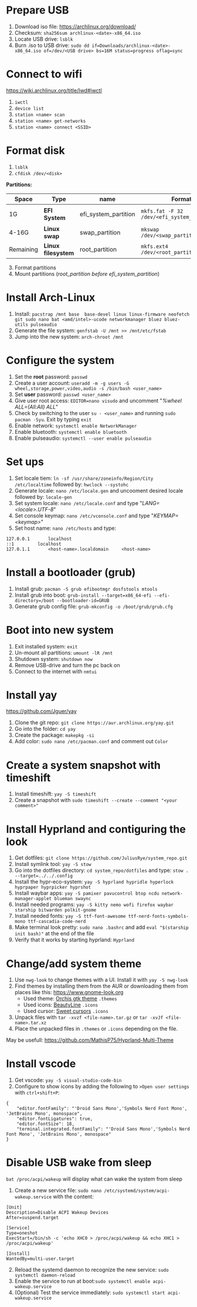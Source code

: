 # Prepare USB

1. Download iso file: https://archlinux.org/download/
2. Checksum: `sha256sum archlinux-<date>-x86_64.iso`
3. Locate USB drive: `lsblk`
4. Burn .iso to USB drive: `sudo dd if=Downloads/archlinux-<date>-x86_64.iso of=/dev/<USB drive> bs=16M status=progress oflag=sync` 

# Connect to wifi

https://wiki.archlinux.org/title/Iwd#iwctl
1. `iwctl`
2. `device list`
3. `station <name> scan`
4. `station <name> get-networks`
5. `station <name> connect <SSID>`

# Format disk

1. `lsblk`
2. `cfdisk /dev/<disk>`

**Partitions:**

| Space | Type | name | Format | Mount |
| ----- | ---- | ---- | -------| ----- |
| 1G | **EFI System** | efi_system_partition | `mkfs.fat -F 32 /dev/<efi_system_partition>` | `mount --mkdir /dev/<efi_system_partition> /mnt/boot` |
| 4-16G | **Linux swap** | swap_partition | `mkswap /dev/<swap_partition>` | `swapon /dev/<swap_partition>` |
| Remaining | **Linux filesystem** | root_partition | `mkfs.ext4 /dev/<root_partition>` | `mount /dev/<root_partition> /mnt` |

3. Format partitions
4. Mount partitions (*root_partition before efi_system_partition*)

# Install Arch-Linux

1. Install: `pacstrap /mnt base  base-devel linux linux-firmware neofetch git sudo nano bat <amd/intel>-ucode networkmanager bluez bluez-utils pulseaudio`
2. Generate the file system: `genfstab -U /mnt >> /mnt/etc/fstab`
3. Jump into the new system: `arch-chroot /mnt`

# Configure the system

1. Set the **root** password: `passwd`
2. Create a user account: `useradd -m -g users -G wheel,storage,power,video,audio -s /bin/bash <user_name>`
3. Set **user** password: `passwd <user_name>`
4. Give user root access: `EDITOR=nano visudo` and uncomment "*%wheel ALL=(All:All) ALL*"
5. Check by switching to the user `su - <user_name>` and running `sudo pacman -Syu`. Exit by typing `exit`
6. Enable network: `systemctl enable NetworkManager`
7. Enable bluetooth: `systemctl enable bluetooth`
8. Enable pulseaudio: `systemctl --user enable pulseaudio`

# Set ups

1. Set locale tiem: `ln -sf /usr/share/zoneinfo/Region/City /etc/localtime` followed by: `hwclock --systohc`
2. Generate locale: `nano /etc/locale.gen` and uncooment desired locale followed by: `locale-gen`
3. Set system locale: `nano /etc/locale.conf` and type "*LANG=\<locale\>.UTF-8*"
4. Set console keymap: `nano /etc/vconsole.conf` and type "*KEYMAP=\<keymap\>*"
5. Set host name: `nano /etc/hosts` and type:

```
127.0.0.1		localhost
::1			localhost
127.0.1.1		<host-name>.localdomain		<host-name>
```

# Install a bootloader (grub)

1. Install grub: `pacman -S grub efibootmgr dosfstools mtools`
2. Install grub into boot: `grub-install --target=x86_64-efi --efi-directory=/boot --bootloader-id=GRUB`
3. Generate grub config file: `grub-mkconfig -o /boot/grub/grub.cfg`

# Boot into new system

1. Exit installed system: `exit`
2. Un-mount all partitions: `umount -lR /mnt`
3. Shutdown system: `shutdown now`
4. Remove USB-drive and turn the pc back on
5. Connect to the internet with `nmtui`

# Install yay

https://github.com/Jguer/yay
1. Clone the git repo: `git clone https://aur.archlinux.org/yay.git`
2. Go into the folder: `cd yay`
3. Create the package: `makepkg -si`
4. Add color: `sudo nano /etc/pacman.conf` and comment out `Color`

# Create a system snapshot with timeshift

1. Install timeshift: `yay -S timeshift`
2. Create a snapshot with `sudo timeshift --create --comment "<your comment>"`

# Install Hyprland and contiguring the look

1. Get dotfiles: `git clone https://github.com/JuliusRye/system_repo.git`
2. Install symlink tool: `yay -S stow`
3. Go into the dotfiles directory: `cd system_repo/dotfiles` and type: `stow . --target=../../.config`
4. Install the hypr-eco-system: `yay -S hyprland hypridle hyperlock hyprpaper hyprpicker hyprshot`
5. Install waybar apps: `yay -S pamixer pavucontrol btop ncdu network-manager-applet blueman swaync`
6. Install needed programs: `yay -S kitty nemo wofi firefox waybar starship bitwarden polkit-gnome`
7. Install needed fonts: `yay -S ttf-font-awesome ttf-nerd-fonts-symbols-mono ttf-cascadia-code-nerd`
8. Make terminal look pretty: `sudo nano .bashrc` and add `eval "$(starship init bash)"` at the end of the file
9. Verify that it works by starting hyprland: `Hyprland`

# Change/add system theme

1. Use `nwg-look` to change themes with a UI. Install it with `yay -S nwg-look`
2. Find themes by installing them from the AUR or downloading them from places like this: https://www.gnome-look.org
    - Used theme: [Orchis gtk theme](https://www.gnome-look.org/p/1357889) `.themes`
    - Used icons: [BeautyLine](https://www.gnome-look.org/p/1425426) `.icons`
    - Used cursor: [Sweet cursors](https://www.gnome-look.org/p/1393084) `.icons`
4. Unpack files with `tar -xvzf <file-name>.tar.gz` or `tar -xvJf <file-name>.tar.xz`
5. Place the unpacked files in `.themes` or `.icons` depending on the file.

May be usefull: https://github.com/MathisP75/Hyprland-Multi-Theme

# Install vscode

1. Get vscode: `yay -S visual-studio-code-bin`
2. Configure to show icons by adding the following to `>Open user settings` with `ctrl+shift+P`:
```
{
    "editor.fontFamily": "'Droid Sans Mono','Symbols Nerd Font Mono', 'JetBrains Mono', monospace",
    "editor.fontLigatures": true,
    "editor.fontSize": 18,
    "terminal.integrated.fontFamily": "'Droid Sans Mono','Symbols Nerd Font Mono', 'JetBrains Mono', monospace"
}
```

# Disable USB wake from sleep

`bat /proc/acpi/wakeup` will display what can wake the system from sleep
1. Create a new service file: `sudo nano /etc/systemd/system/acpi-wakeup.service` with the content:
```
[Unit]
Description=Disable ACPI Wakeup Devices
After=suspend.target

[Service]
Type=oneshot
ExecStart=/bin/sh -c 'echo XHC0 > /proc/acpi/wakeup && echo XHC1 > /proc/acpi/wakeup'

[Install]
WantedBy=multi-user.target
```
2. Reload the systemd daemon to recognize the new service: `sudo systemctl daemon-reload`
3. Enable the service to run at boot:`sudo systemctl enable acpi-wakeup.service`
4. (Optional) Test the service immediately: `sudo systemctl start acpi-wakeup.service`
